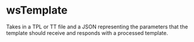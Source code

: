 # wsTemplate
Takes in a TPL or TT file and a JSON representing the parameters that the template should receive and responds with a processed template.
